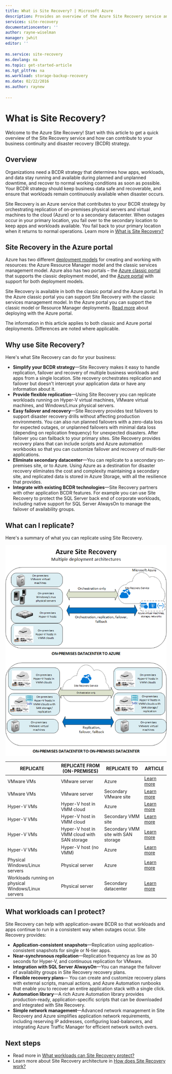 ```yaml
---
title: What is Site Recovery? | Microsoft Azure
description: Provides an overview of the Azure Site Recovery service and explains how the service can be deployed.
services: site-recovery
documentationcenter: ''
author: rayne-wiselman
manager: jwhit
editor: ''

ms.service: site-recovery
ms.devlang: na
ms.topic: get-started-article
ms.tgt_pltfrm: na
ms.workload: storage-backup-recovery
ms.date: 02/22/2016
ms.author: raynew

---
```

# What is Site Recovery?
Welcome to the Azure Site Recovery! Start with this article to get a quick overview of the Site Recovery service and how can contribute to your business continuity and disaster recovery (BCDR) strategy.

## Overview
Organizations need a BCDR strategy that determines how apps, workloads, and data stay running and available during planned and unplanned downtime, and recover to normal working conditions as soon as possible. Your BCDR strategy should keep business data safe and recoverable, and ensure that workloads remain continuously available when disaster occurs. 

Site Recovery is an Azure service that contributes to your BCDR strategy by orchestrating replication of on-premises physical servers and virtual machines to the cloud (Azure) or to a secondary datacenter. When outages occur in your primary location, you fail over to the secondary location to keep apps and workloads available. You fail back to your primary location when it returns to normal operations. Learn more in [What is Site Recovery?](site-recovery-overview.md)

## Site Recovery in the Azure portal
Azure has two different [deployment models](../resource-manager-deployment-model.md) for creating and working with resources: the Azure Resource Manager model and the classic services management model. Azure also has two portals – the [Azure classic portal](https://manage.windowsazure.com/) that supports the classic deployment model, and the [Azure portal](https://portal.azure.com) with support for both deployment models.

Site Recovery is available in both the classic portal and the Azure portal. In the Azure classic portal you can support Site Recovery with the classic services management model. In the Azure portal you can support the classic model or Resource Manager deployments. [Read more](site-recovery-overview.md#site-recovery-in-the-azure-portal) about deploying with the Azure portal.

The information in this article applies to both classic and Azure portal deployments. Differences are noted where applicable.

## Why use Site Recovery?
Here's what Site Recovery can do for your business:

* **Simplify your BCDR strategy**—Site Recovery makes it easy to handle replication, failover and recovery of multiple business workloads and apps from a single location. Site recovery orchestrates replication and failover but doesn't intercept your application data or have any information about it.
* **Provide flexible replication**—Using Site Recovery you can replicate workloads running on Hyper-V virtual machines, VMware virtual machines, and Windows/Linux physical servers. 
* **Easy failover and recovery**—Site Recovery provides test failovers to support disaster recovery drills without affecting production environments. You can also run planned failovers with a zero-data loss for expected outages, or unplanned failovers with minimal data loss (depending on replication frequency) for unexpected disasters. After failover you can failback to your primary sites. Site Recovery provides recovery plans that can include scripts and Azure automation workbooks so that you can customize failover and recovery of multi-tier applications. 
* **Eliminate secondary datacenter**—You can replicate to a secondary on-premises site, or to Azure. Using Azure as a destination for disaster recovery eliminates the cost and complexity maintaining a secondary site, and replicated data is stored in Azure Storage, with all the resilience that provides.
* **Integrate with existing BCDR technologies**—Site Recovery partners with other application BCDR features. For example you can use Site Recovery to protect the SQL Server back end of corporate workloads, including native support for SQL Server AlwaysOn to manage the failover of availability groups. 

## What can I replicate?
Here's a summary of what you can replicate using Site Recovery.

![On-premises to on-premises](./media/site-recovery-overview/asr-overview-graphic.png)

| **REPLICATE** | **REPLICATE FROM (ON-PREMISES)** | **REPLICATE TO** | **ARTICLE** |
| --- | --- | --- | --- |
| VMware VMs |VMware server |Azure |[Learn more](site-recovery-vmware-to-azure-classic.md) |
| VMware VMs |VMware server |Secondary VMware site |[Learn more](site-recovery-vmware-to-vmware.md)  |
| Hyper-V VMs |Hyper-V host in VMM cloud |Azure |[Learn more](site-recovery-vmm-to-azure.md)  |
| Hyper-V VMs |Hyper-V host in VMM cloud |Secondary VMM site |[Learn more](site-recovery-vmm-to-vmm.md) |
| Hyper-V VMs |Hyper-V host in VMM cloud with SAN storage |Secondary VMM site with SAN storage |[Learn more](site-recovery-vmm-san.md) |
| Hyper-V VMs |Hyper-V host (no VMM) |Azure |[Learn more](site-recovery-hyper-v-site-to-azure.md) |
| Physical Windows/Linux servers |Physical server |Azure |[Learn more](site-recovery-vmware-to-azure-classic.md) |
| Workloads running on physical Windows/Linux servers |Physical server |Secondary datacenter |[Learn more](site-recovery-vmware-to-vmware.md)  |

## What workloads can I protect?
Site Recovery can help with application-aware BCDR so that workloads and apps continue to run in a consistent way when outages occur. Site Recovery provides: 

* **Application-consistent snapshots**—Replication using application-consistent snapshots for single or N-tier apps.
* **Near-synchronous replication**—Replication frequency as low as 30 seconds for Hyper-V, and continuous replication for VMware.
* **Integration with SQL Server AlwaysOn**—You can manage the failover of availability groups in Site Recovery recovery plans. 
* **Flexible recovery plans**— You can create and customize recovery plans with external scripts, manual actions, and Azure Automation runbooks that enable you to recover an entire application stack with a single click.
* **Automation library**—A rich Azure Automation library provides production-ready, application-specific scripts that can be downloaded and integrated with Site Recovery.
* **Simple network management**—Advanced network management in Site Recovery and Azure simplifies application network requirements, including reserving IP addresses, configuring load-balancers, and integrating Azure Traffic Manager for efficient network switch overs.

## Next steps
* Read more in [What workloads can Site Recovery protect?](site-recovery-workload.md)
* Learn more about Site Recovery architecture in [How does Site Recovery work?](site-recovery-components.md)


